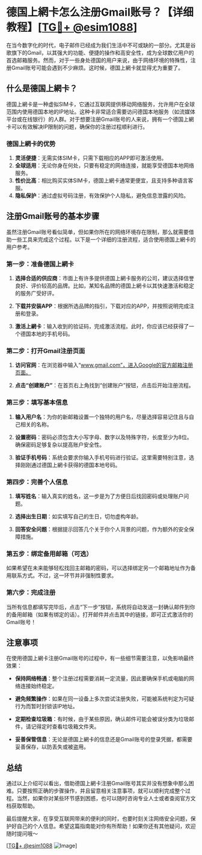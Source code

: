 # 德国上網卡怎么注册Gmail账号？【详细教程】[[TG💪+ @esim1088](https://t.me/s/esim1088)]

在当今数字化的时代，电子邮件已经成为我们生活中不可或缺的一部分。尤其是谷歌旗下的Gmail，以其强大的功能、便捷的操作和高安全性，成为全球数亿用户的首选邮箱服务。然而，对于一些身处德国的用户来说，由于网络环境的特殊性，注册Gmail账号可能会遇到不少麻烦。这时候，德国上網卡就显得尤为重要了。

## 什么是德国上網卡？

德国上網卡是一种虚拟SIM卡，它通过互联网提供移动网络服务，允许用户在全球范围内使用德国本地的IP地址。这种卡非常适合需要访问德国本地服务（如流媒体平台或在线银行）的人群。对于想要注册Gmail账号的人来说，拥有一个德国上網卡可以有效解决IP限制的问题，确保你的注册过程顺利进行。

### 德国上網卡的优势

1. **灵活便捷**：无需实体SIM卡，只需下载相应的APP即可激活使用。
2. **全球适用**：无论你身在何处，只要有稳定的网络连接，就能享受德国本地网络服务。
3. **性价比高**：相比购买实体SIM卡，德国上網卡通常更便宜，且支持多种语言客服。
4. **隐私保护**：通过虚拟号码注册，有效保护个人隐私，避免信息泄露的风险。

## 注册Gmail账号的基本步骤

虽然注册Gmail账号看似简单，但如果你所在的网络环境存在限制，那么就需要借助一些工具来完成这个过程。以下是一个详细的注册流程，适合使用德国上網卡的用户参考。

### 第一步：准备德国上網卡

1. **选择合适的供应商**：市面上有许多提供德国上網卡服务的公司，建议选择信誉良好、评价较高的品牌。比如，某知名品牌的德国上網卡以其快速激活和稳定的服务广受好评。
   
2. **下载并安装APP**：根据所选品牌的指引，下载对应的APP，并按照说明完成注册和登录。

3. **激活上網卡**：输入收到的验证码，完成激活流程。此时，你应该已经获得了一个德国本地的手机号码。

### 第二步：打开Gmail注册页面

1. **访问官网**：在浏览器中输入“www.gmail.com”，进入Google的官方邮箱注册页面。

2. **点击“创建账户”**：在首页右上角找到“创建账户”按钮，点击后开始注册流程。

### 第三步：填写基本信息

1. **输入用户名**：为你的新邮箱设置一个独特的用户名，尽量选择容易记住且与自己相关的名称。

2. **设置密码**：密码必须包含大小写字母、数字以及特殊字符，长度至少为8位。确保密码足够复杂以提高账户安全性。

3. **验证手机号码**：系统会要求你输入手机号码进行验证。这里需要特别注意，选择刚刚通过德国上網卡获得的德国本地号码。

### 第四步：完善个人信息

1. **填写姓名**：输入真实的姓名，这一步是为了方便日后找回密码或处理账户问题。

2. **选择出生日期**：如实填写自己的生日，切勿虚构年龄。

3. **回答安全问题**：根据提示回答几个关于你个人背景的问题，作为额外的安全保障措施。

### 第五步：绑定备用邮箱（可选）

如果希望在未来能够轻松找回主邮箱的密码，可以选择绑定另一个邮箱地址作为备用联系方式。不过，这一环节并非强制性要求。

### 第六步：完成注册

当所有信息都填写完毕后，点击“下一步”按钮，系统将自动发送一封确认邮件到你的备用邮箱（如果有绑定的话）。打开邮件并点击其中的链接，即可正式激活你的Gmail账号！

## 注意事项

在使用德国上網卡注册Gmail账号的过程中，有一些细节需要注意，以免影响最终效果：

- **保持网络畅通**：整个注册过程需要消耗一定流量，因此要确保手机或电脑的网络连接始终稳定。
  
- **避免频繁操作**：如果在同一设备上多次尝试注册失败，可能被系统判定为可疑行为而暂时封锁该IP地址。

- **定期检查垃圾箱**：有时候，由于某些原因，确认邮件可能会被误分类为垃圾邮件，请记得定时查看垃圾箱文件夹。

- **妥善保管信息**：无论是德国上網卡的信息还是Gmail账号的登录凭据，都需要妥善保存，以防丢失或被盗用。

## 总结

通过以上介绍可以看出，借助德国上網卡注册Gmail账号其实并没有想象中那么困难。只要按照正确的步骤操作，并且留意相关注意事项，就可以顺利完成整个过程。当然，如果你对某些环节感到困惑，也可以随时咨询专业人士或者查阅官方文档获取帮助。

最后提醒大家，在享受互联网带来的便利的同时，也要时刻关注网络安全问题，保护好自己的个人信息。希望这篇指南能对你有所帮助！如果你还有其他疑问，欢迎随时提问哦～

[[TG💪+ @esim1088](https://t.me/s/esim1088) ![Image](https://i.postimg.cc/4NQfJmqS/Snipaste-2025-05-13-00-14-12.png)]